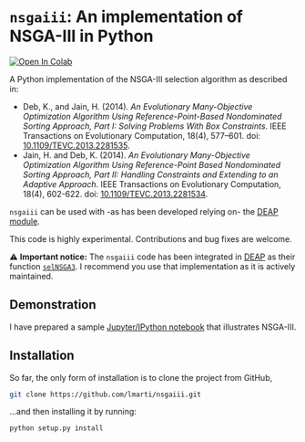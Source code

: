 # `nsgaiii`: An implementation of NSGA-III in Python

[![Open In Colab](https://colab.research.google.com/assets/colab-badge.svg)](https://colab.research.google.com/github/lmarti/nsgaiii/blob/master/NSGA-III%20in%20Python.ipynb)

A Python implementation of the NSGA-III selection algorithm as described in:

- Deb, K., and Jain, H. (2014). *An Evolutionary Many-Objective Optimization Algorithm Using Reference-Point-Based Nondominated Sorting Approach, Part I: Solving Problems With Box Constraints*. IEEE Transactions on Evolutionary Computation, 18(4), 577–601. doi: [10.1109/TEVC.2013.2281535](https://ieeexplore.ieee.org/document/6600851).
- Jain, H. and Deb, K. (2014). *An Evolutionary Many-Objective Optimization Algorithm Using Reference-Point Based Nondominated Sorting Approach, Part II: Handling Constraints and Extending to an Adaptive Approach*. IEEE Transactions on Evolutionary Computation, 18(4), 602-622. doi: [10.1109/TEVC.2013.2281534](https://ieeexplore.ieee.org/document/6595567).

`nsgaiii` can be used with -as has been developed relying on- the [DEAP module](https://www.github.com/DEAP/deap).

This code is highly experimental. Contributions and bug fixes are welcome.

⚠️ **Important notice:** The `nsgaiii` code has been integrated in [DEAP](https://github.com/DEAP/deap) as their function [`selNSGA3`](https://github.com/DEAP/deap/blob/master/deap/tools/emo.py#L492). I recommend you use that implementation as it is actively maintained.

## Demonstration

I have prepared a sample [Jupyter/IPython notebook](http://nbviewer.jupyter.org/github/lmarti/nsgaiii/blob/master/NSGA-III%20in%20Python.ipynb) that illustrates NSGA-III.

## Installation

So far, the only form of installation is to clone the project from GitHub,

```bash
git clone https://github.com/lmarti/nsgaiii.git
```

...and then installing it by running:

```bash
python setup.py install
```
